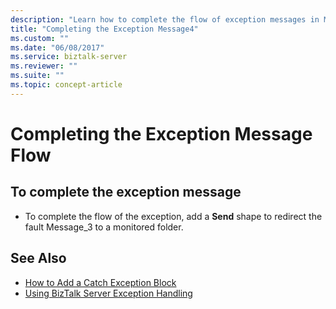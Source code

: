 ```yaml
---
description: "Learn how to complete the flow of exception messages in Microsoft BizTalk Server by redirecting a fault message to a monitored folder."
title: "Completing the Exception Message4"
ms.custom: ""
ms.date: "06/08/2017"
ms.service: biztalk-server
ms.reviewer: ""
ms.suite: ""
ms.topic: concept-article
---
```

# Completing the Exception Message Flow

## To complete the exception message  
  
- To complete the flow of the exception, add a **Send** shape to redirect the fault Message_3 to a monitored folder.  
  
## See Also
  
- [How to Add a Catch Exception Block](../core/how-to-add-a-catch-exception-block2.md)   
- [Using BizTalk Server Exception Handling](../core/using-biztalk-server-exception-handling4.md)
